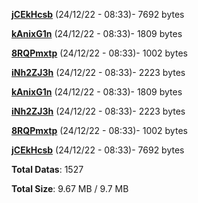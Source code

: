 [**jCEkHcsb**](/data/jCEkHcsb.txt) (24/12/22 - 08:33)- 7692 bytes

[**kAnixG1n**](/data/kAnixG1n.txt) (24/12/22 - 08:33)- 1809 bytes

[**8RQPmxtp**](/data/8RQPmxtp.txt) (24/12/22 - 08:33)- 1002 bytes

[**iNh2ZJ3h**](/data/iNh2ZJ3h.txt) (24/12/22 - 08:33)- 2223 bytes

[**kAnixG1n**](/data/kAnixG1n.txt) (24/12/22 - 08:33)- 1809 bytes

[**iNh2ZJ3h**](/data/iNh2ZJ3h.txt) (24/12/22 - 08:33)- 2223 bytes

[**8RQPmxtp**](/data/8RQPmxtp.txt) (24/12/22 - 08:33)- 1002 bytes

[**jCEkHcsb**](/data/jCEkHcsb.txt) (24/12/22 - 08:33)- 7692 bytes

**Total Datas**: 1527

**Total Size**: 9.67 MB / 9.7 MB